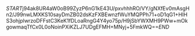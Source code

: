 $START$j94ak8UR4aW0oB99ZyzP6nG1kE43U/pxvhhhRO/VY/gNXfEv0mAsgHn2/J99nwLMXKS10sayDmZB02dsKzFXBEwnzfWuYMQPPh71+oD1qG1+HIHS3ohjplwrzoDFFstC3KeK1fDLoaRngG4Y4yo75p/H9jSbYWXMH9PWw+mOkgowmaqTfCx0L0oNoinPXiKZLJ7UDgEFMH+MNyj+5FmkWQ==$END$
